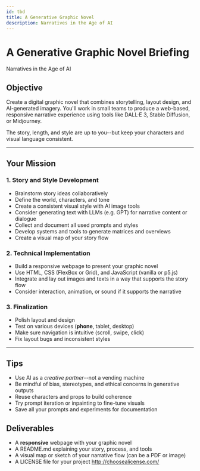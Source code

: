 ```yaml
---
id: tbd
title: A Generative Graphic Novel
description: Narratives in the Age of AI
---
```



# A Generative Graphic Novel Briefing

Narratives in the Age of AI

## Objective

  

Create a digital graphic novel that combines storytelling, layout design, and AI-generated imagery. You'll work in small teams to produce a web-based, responsive narrative experience using tools like DALL·E 3, Stable Diffusion, or Midjourney.

The story, length, and style are up to you--but keep your characters and visual language consistent.

* * *

## Your Mission

  

### 1. Story and Style Development

- Brainstorm story ideas collaboratively
- Define the world, characters, and tone
- Create a consistent visual style with AI image tools
- Consider generating text with LLMs (e.g. GPT) for narrative content or dialogue
- Collect and document all used prompts and styles
- Develop systems and tools to generate matrices and overviews
- Create a visual map of your story flow

  

### 2. Technical Implementation

- Build a responsive webpage to present your graphic novel
- Use HTML, CSS (FlexBox or Grid), and JavaScript (vanilla or p5.js)
- Integrate and lay out images and texts in a way that supports the story flow
- Consider interaction, animation, or sound if it supports the narrative

  

### 3. Finalization

- Polish layout and design
- Test on various devices (**phone**, tablet, desktop)
- Make sure navigation is intuitive (scroll, swipe, click)
- Fix layout bugs and inconsistent styles
* * *

## Tips

- Use AI as a _creative partner_--not a vending machine
- Be mindful of bias, stereotypes, and ethical concerns in generative outputs
- Reuse characters and props to build coherence
- Try prompt iteration or inpainting to fine-tune visuals
- Save all your prompts and experiments for documentation



## Deliverables

- A **responsive** webpage with your graphic novel
- A README.md explaining your story, process, and tools
- A visual map or sketch of your narrative flow (can be a PDF or image)
- A LICENSE file for your project http://choosealicense.com/
